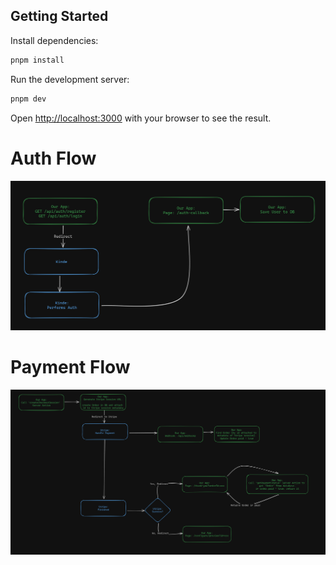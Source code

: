 ## Getting Started

Install dependencies:

```bash
pnpm install
```

Run the development server:

```bash
pnpm dev
```

Open [http://localhost:3000](http://localhost:3000) with your browser to see the result.

# Auth Flow

![image info](./imgs/auth-flow.png)

# Payment Flow

![image info](./imgs/payment-flow.png)
